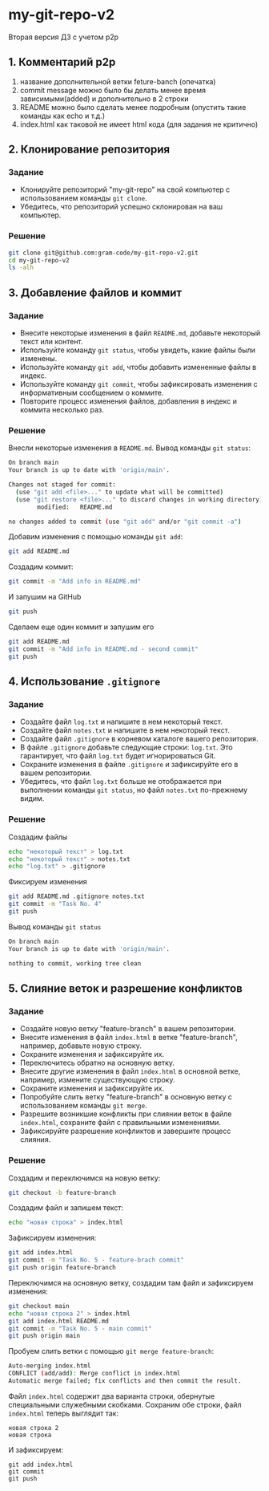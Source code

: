 # my-git-repo-v2
Вторая версия ДЗ с учетом p2p

## 1. Комментарий p2p
1. название дополнительной ветки feture-banch (опечатка)
2. commit message можно было бы делать менее время зависимыми(added) и дополнительно в 2 строки
3. README можно было сделать менее подробным (опустить такие команды как echo и т.д.)
4. index.html как таковой не имеет html кода (для задания не критично)


## 2. Клонирование репозитория

### Задание
- Клонируйте репозиторий "my-git-repo" на свой компьютер с использованием команды `git clone`.
- Убедитесь, что репозиторий успешно склонирован на ваш компьютер.

### Решение
```bash
git clone git@github.com:gram-code/my-git-repo-v2.git
cd my-git-repo-v2
ls -alh
```

## 3. Добавление файлов и коммит

### Задание
- Внесите некоторые изменения в файл `README.md`, добавьте некоторый текст или контент.
- Используйте команду `git status`, чтобы увидеть, какие файлы были изменены.
- Используйте команду `git add`, чтобы добавить измененные файлы в индекс.
- Используйте команду `git commit`, чтобы зафиксировать изменения с информативным сообщением о коммите.
- Повторите процесс изменения файлов, добавления в индекс и коммита несколько раз.

### Решение
Внесли некоторые изменения в `README.md`. Вывод команды `git status`:
```bash
On branch main
Your branch is up to date with 'origin/main'.

Changes not staged for commit:
  (use "git add <file>..." to update what will be committed)
  (use "git restore <file>..." to discard changes in working directory)
        modified:   README.md

no changes added to commit (use "git add" and/or "git commit -a")
```
Добавим изменения с помощью команды `git add`:
```bash
git add README.md
```
Создадим коммит:
```bash
git commit -m "Add info in README.md"
```
И запушим на GitHub
```bash
git push
```
Сделаем еще один коммит и запушим его
```bash
git add README.md
git commit -m "Add info in README.md - second commit"
git push
```

## 4. Использование `.gitignore`
### Задание
- Создайте файл `log.txt` и напишите в нем некоторый текст.
- Создайте файл `notes.txt` и напишите в нем некоторый текст.
- Создайте файл `.gitignore` в корневом каталоге вашего репозитория.
- В файле `.gitignore` добавьте следующие строки: `log.txt`. Это гарантирует, что файл `log.txt` будет игнорироваться Git.
- Сохраните изменения в файле `.gitignore` и зафиксируйте его в вашем репозитории.
- Убедитесь, что файл `log.txt` больше не отображается при выполнении команды `git status`, но файл `notes.txt` по-прежнему видим.

### Решение
Cоздадим файлы
```bash
echo "некоторый текст" > log.txt
echo "некоторый текст" > notes.txt
echo "log.txt" > .gitignore
```

Фиксируем изменения
```bash
git add README.md .gitignore notes.txt
git commit -m "Task No. 4"
git push
```

Вывод команды `git status` 
```bash
On branch main
Your branch is up to date with 'origin/main'.

nothing to commit, working tree clean
```

## 5. Слияние веток и разрешение конфликтов
### Задание
- Создайте новую ветку "feature-branch" в вашем репозитории.
- Внесите изменения в файл `index.html` в ветке "feature-branch", например, добавьте новую строку.
- Сохраните изменения и зафиксируйте их.
- Переключитесь обратно на основную ветку.
- Внесите другие изменения в файл `index.html` в основной ветке, например, измените существующую строку.
- Сохраните изменения и зафиксируйте их.
- Попробуйте слить ветку "feature-branch" в основную ветку с использованием команды `git merge`.
- Разрешите возникшие конфликты при слиянии веток в файле `index.html`, сохраните файл с правильными изменениями.
- Зафиксируйте разрешение конфликтов и завершите процесс слияния.

### Решение 
Создадим и переключимся на новую ветку:
```bash
git checkout -b feature-branch
```
Создадим файл и запишем текст:
```bash
echo "новая строка" > index.html
```
Зафиксируем изменения:
```bash
git add index.html
git commit -m "Task No. 5 - feature-brach commit"
git push origin feature-branch
```
Переключимся на основную ветку, создадим там файл и зафиксируем изменения:
```bash
git checkout main
echo "новая строка 2" > index.html
git add index.html README.md
git commit -m "Task No. 5 - main commit"
git push origin main
```
Пробуем слить ветки с помощью `git merge feature-branch`:
```bash
Auto-merging index.html
CONFLICT (add/add): Merge conflict in index.html
Automatic merge failed; fix conflicts and then commit the result.
```
Файл `index.html` содержит два варианта строки, обернутые специальными служебными скобками.
Сохраним обе строки, файл `index.html` теперь выглядит так:
```
новая строка 2
новая строка
```
И зафиксируем:
```
git add index.html
git commit
git push
```